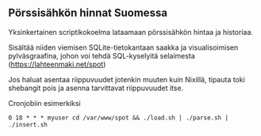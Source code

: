 Pörssisähkön hinnat Suomessa
----------------------------

Yksinkertainen scriptikokoelma lataamaan pörssisähkön hintaa ja historiaa.

Sisältää niiden viemisen SQLite-tietokantaan saakka ja visualisoimisen pylväsgraafina, johon voi tehdä SQL-kyselyitä selaimesta (https://lahteenmaki.net/spot)

Jos haluat asentaa riippuvuudet jotenkin muuten kuin Nixillä, tipauta toki shebangit pois ja asenna tarvittavat riippuvuudet itse.

Cronjobiin esimerkiksi
```
0 18 * * * myuser cd /var/www/spot && ./load.sh | ./parse.sh | ./insert.sh
```